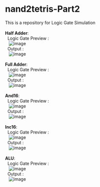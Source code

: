 # nand2tetris-Part2
This is a repository for Logic Gate Simulation
<br><br>
<b>Half Adder</b>:<br>
  &nbsp;&nbsp;Logic Gate Preview :<br>&nbsp;&nbsp;&nbsp;![image](https://github.com/narendrachatterjee/nand2tetris-Part1/assets/48941364/b53c3cea-1621-4f35-afaf-309b27f03588)<br>
  &nbsp;&nbsp;Output :<br>&nbsp;&nbsp;&nbsp;![image](https://github.com/narendrachatterjee/nand2tetris-Part1/assets/48941364/e8651790-07b2-486e-8104-a6ac0304b9db)
<br><br>
<b>Full Adder</b>:<br>
  &nbsp;&nbsp;Logic Gate Preview :<br>&nbsp;&nbsp;&nbsp;![image](https://github.com/narendrachatterjee/nand2tetris-Part1/assets/48941364/870fcaf7-a6d6-48e7-8ac5-01976dceb8eb)
<br>
  &nbsp;&nbsp;Output :<br>&nbsp;&nbsp;&nbsp;![image](https://github.com/narendrachatterjee/nand2tetris-Part1/assets/48941364/10fc9d4b-5754-4aaa-bed1-0f0412695acf)
<br><br>
<b>And16</b>:<br>
  &nbsp;&nbsp;Logic Gate Preview :<br>&nbsp;&nbsp;&nbsp;![image](https://github.com/narendrachatterjee/nand2tetris-Part1/assets/48941364/d4a02241-9ea7-4bc3-b4b4-a3c1647407a4)
<br>
  &nbsp;&nbsp;Output :<br>&nbsp;&nbsp;&nbsp;![image](https://github.com/narendrachatterjee/nand2tetris-Part1/assets/48941364/76188804-6ebd-4662-8eb4-aea024d3148f)
<br><br>
<b>Inc16</b>:<br>
  &nbsp;&nbsp;Logic Gate Preview :<br>&nbsp;&nbsp;&nbsp;![image](https://github.com/narendrachatterjee/nand2tetris-Part1/assets/48941364/7bd17f22-6216-4db5-a4f9-1bebe1e498b3)
<br>
  &nbsp;&nbsp;Output :<br>&nbsp;&nbsp;&nbsp;![image](https://github.com/narendrachatterjee/nand2tetris-Part1/assets/48941364/f2581786-d57b-4787-b091-21eeb096aade)
<br><br>
<b>ALU</b>:<br>
  &nbsp;&nbsp;Logic Gate Preview :<br>&nbsp;&nbsp;&nbsp;![image](https://github.com/narendrachatterjee/nand2tetris-Part1/assets/48941364/1896f565-f840-4729-ad39-d1e3206657c0)
<br>
  &nbsp;&nbsp;Output :<br>&nbsp;&nbsp;&nbsp;![image](https://github.com/narendrachatterjee/nand2tetris-Part1/assets/48941364/aa4e4b44-b963-44af-8052-7d570b19210b)
<br><br>






